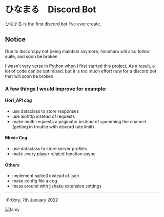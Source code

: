 # ひなまる　Discord Bot
ひなまる is the first discord bot I've ever create.

## Notice
Due to discord.py not being maintain anymore, hinamaru will also follow suite, and soon be broken.

I wasn't very verse in Python when I first started this project, As a result, a lot of code can be optimized, but it is too much effort now for a discord bot that will soon be broken.


### A few things I would improve for example:
#### Hori_API cog
* use dataclass to store responses
* use aiohttp instead of requests
* make multi-requests a paginator instead of spamming the channel (getting in trouble with discord rate limit)

#### Music Cog
* use dataclass to store server profiles
* make every player related function async

#### Others
* implement sqlite3 instead of json
* make config file a cog
* mess around with jishaku extension settings

---

-Fr0xty, 7th January 2022

![lamy](https://user-images.githubusercontent.com/86002969/142622240-de2cd718-c031-44c1-9b07-a88b770644f2.png)
